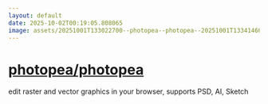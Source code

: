 ```yaml
---
layout: default
date: 2025-10-02T00:19:05.808065
image: assets/20251001T133022700--photopea--photopea--20251001T133414606--cropped.png
---
```


# [photopea/photopea](https://github.com/photopea/photopea)

edit raster and vector graphics in your browser, supports PSD, AI, Sketch
